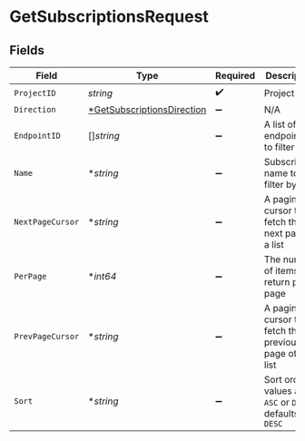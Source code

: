 # GetSubscriptionsRequest


## Fields

| Field                                                        | Type                                                         | Required                                                     | Description                                                  |
| ------------------------------------------------------------ | ------------------------------------------------------------ | ------------------------------------------------------------ | ------------------------------------------------------------ |
| `ProjectID`                                                  | *string*                                                     | :heavy_check_mark:                                           | Project ID                                                   |
| `Direction`                                                  | [*GetSubscriptionsDirection](./getsubscriptionsdirection.md) | :heavy_minus_sign:                                           | N/A                                                          |
| `EndpointID`                                                 | []*string*                                                   | :heavy_minus_sign:                                           | A list of endpointIDs to filter by                           |
| `Name`                                                       | **string*                                                    | :heavy_minus_sign:                                           | Subscription name to filter by                               |
| `NextPageCursor`                                             | **string*                                                    | :heavy_minus_sign:                                           | A pagination cursor to fetch the next page of a list         |
| `PerPage`                                                    | **int64*                                                     | :heavy_minus_sign:                                           | The number of items to return per page                       |
| `PrevPageCursor`                                             | **string*                                                    | :heavy_minus_sign:                                           | A pagination cursor to fetch the previous page of a list     |
| `Sort`                                                       | **string*                                                    | :heavy_minus_sign:                                           | Sort order, values are `ASC` or `DESC`, defaults to `DESC`   |